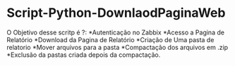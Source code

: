# Script-Python-DownlaodPaginaWeb
O Objetivo desse scritp é ?: *Autenticação no Zabbix *Acesso a Pagina de Relatório *Download da Pagina de Relatório  *Criação de Uma pasta de relatorio  *Mover arquivos para a pasta  *Compactação dos arquivos em .zip  *Exclusão da pastas criada depois da compactação. 
